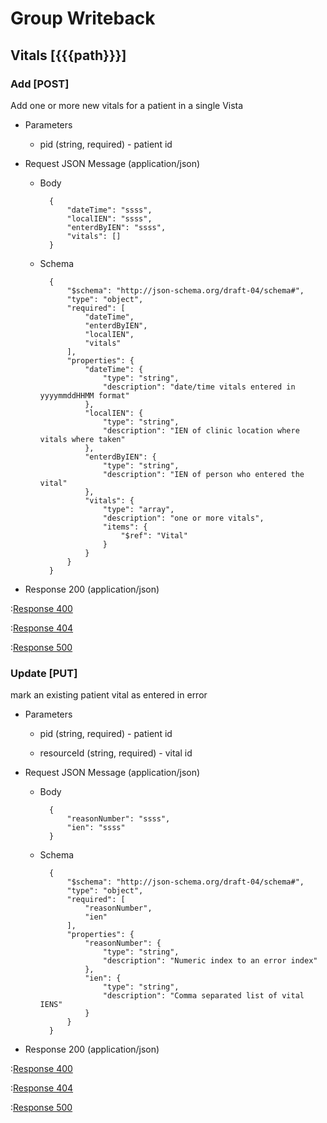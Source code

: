 # Group Writeback

## Vitals [{{{path}}}]

### Add [POST]

Add one or more new vitals for a patient in a single Vista

+ Parameters

    + pid (string, required) - patient id


+ Request JSON Message (application/json)

    + Body

            {
                "dateTime": "ssss",
                "localIEN": "ssss",
                "enterdByIEN": "ssss",
                "vitals": []
            }

    + Schema

            {
                "$schema": "http://json-schema.org/draft-04/schema#",
                "type": "object",
                "required": [
                    "dateTime",
                    "enterdByIEN",
                    "localIEN",
                    "vitals"
                ],
                "properties": {
                    "dateTime": {
                        "type": "string",
                        "description": "date/time vitals entered in yyyymmddHHMM format"
                    },
                    "localIEN": {
                        "type": "string",
                        "description": "IEN of clinic location where vitals where taken"
                    },
                    "enterdByIEN": {
                        "type": "string",
                        "description": "IEN of person who entered the vital"
                    },
                    "vitals": {
                        "type": "array",
                        "description": "one or more vitals",
                        "items": {
                            "$ref": "Vital"
                        }
                    }
                }
            }

+ Response 200 (application/json)

:[Response 400]({{{common}}}/responses/400.md)

:[Response 404]({{{common}}}/responses/404.md)

:[Response 500]({{{common}}}/responses/500.md)


### Update [PUT]

mark an existing patient vital as entered in error

+ Parameters

    + pid (string, required) - patient id

    + resourceId (string, required) - vital id


+ Request JSON Message (application/json)

    + Body

            {
                "reasonNumber": "ssss",
                "ien": "ssss"
            }

    + Schema

            {
                "$schema": "http://json-schema.org/draft-04/schema#",
                "type": "object",
                "required": [
                    "reasonNumber",
                    "ien"
                ],
                "properties": {
                    "reasonNumber": {
                        "type": "string",
                        "description": "Numeric index to an error index"
                    },
                    "ien": {
                        "type": "string",
                        "description": "Comma separated list of vital IENS"
                    }
                }
            }

+ Response 200 (application/json)

:[Response 400]({{{common}}}/responses/400.md)

:[Response 404]({{{common}}}/responses/404.md)

:[Response 500]({{{common}}}/responses/500.md)

